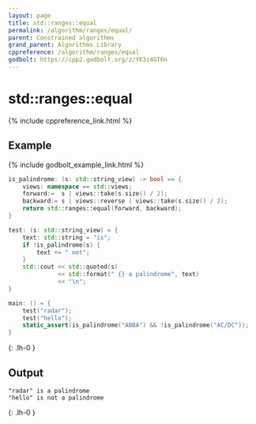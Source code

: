 ```yaml
---
layout: page
title: std::ranges::equal
permalink: /algorithm/ranges/equal/
parent: Constrained algorithms
grand_parent: Algorithms Library
cppreference: /algorithm/ranges/equal
godbolt: https://cpp2.godbolt.org/z/YK3z4GT6n
---
```

# std::ranges::equal

{% include cppreference_link.html %}

## Example

{% include godbolt_example_link.html %}

```cpp
is_palindrome: (s: std::string_view) -> bool == {
    views: namespace == std::views;
    forward:=  s | views::take(s.size() / 2);
    backward:= s | views::reverse | views::take(s.size() / 2);
    return std::ranges::equal(forward, backward);
}

test: (s: std::string_view) = {
    text: std::string = "is";
    if !is_palindrome(s) {
        text += " not";
    }
    std::cout << std::quoted(s)
              << std::format(" {} a palindrome", text)
              << "\n";
}

main: () = {
    test("radar");
    test("hello");
    static_assert(is_palindrome("ABBA") && !is_palindrome("AC/DC"));
}
```
{: .lh-0 }

## Output

```
"radar" is a palindrome
"hello" is not a palindrome
```
{: .lh-0 }